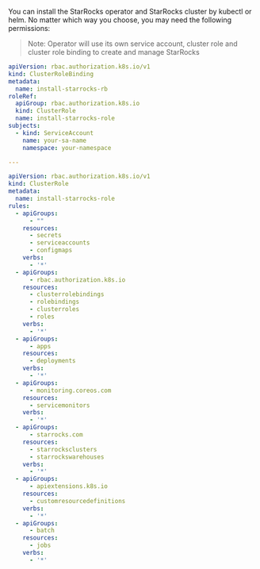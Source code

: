 You can install the StarRocks operator and StarRocks cluster by kubectl or helm. No matter which way you choose, you
may need the following permissions:

> Note: Operator will use its own service account, cluster role and cluster role binding to create and manage StarRocks

```yaml
apiVersion: rbac.authorization.k8s.io/v1
kind: ClusterRoleBinding
metadata:
  name: install-starrocks-rb
roleRef:
  apiGroup: rbac.authorization.k8s.io
  kind: ClusterRole
  name: install-starrocks-role
subjects:
  - kind: ServiceAccount
    name: your-sa-name
    namespace: your-namespace

---

apiVersion: rbac.authorization.k8s.io/v1
kind: ClusterRole
metadata:
  name: install-starrocks-role
rules:
  - apiGroups:
      - ""
    resources:
      - secrets
      - serviceaccounts
      - configmaps
    verbs:
      - '*'
  - apiGroups:
      - rbac.authorization.k8s.io
    resources:
      - clusterrolebindings
      - rolebindings
      - clusterroles
      - roles
    verbs:
      - '*'
  - apiGroups:
      - apps
    resources:
      - deployments
    verbs:
      - '*'
  - apiGroups:
      - monitoring.coreos.com
    resources:
      - servicemonitors
    verbs:
      - '*'
  - apiGroups:
      - starrocks.com
    resources:
      - starrocksclusters
      - starrockswarehouses
    verbs:
      - '*'
  - apiGroups:
      - apiextensions.k8s.io
    resources:
      - customresourcedefinitions
    verbs:
      - '*'
  - apiGroups:
      - batch
    resources:
      - jobs
    verbs:
      - '*'
```
